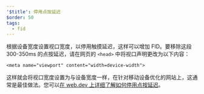 ```yaml
---
'$title': 停用点按延迟
$order: 50
tags:
  - fid
---
```


根据设备宽度设置视口宽度，以停用触摸延迟，这样可以增加 FID。要移除这段 300-350ms 的点按延迟，请在网页的 `<head>` 中将视口声明更改为以下内容：

```
<meta name="viewport" content="width=device-width">
```

这样就会将视口宽度设置为与设备宽度一样，在针对移动设备优化的网站上，这通常是最佳做法。您可以[在 web.dev 上详细了解如何停用点按延迟](https://developers.google.com/web/updates/2013/12/300ms-tap-delay-gone-away)。
